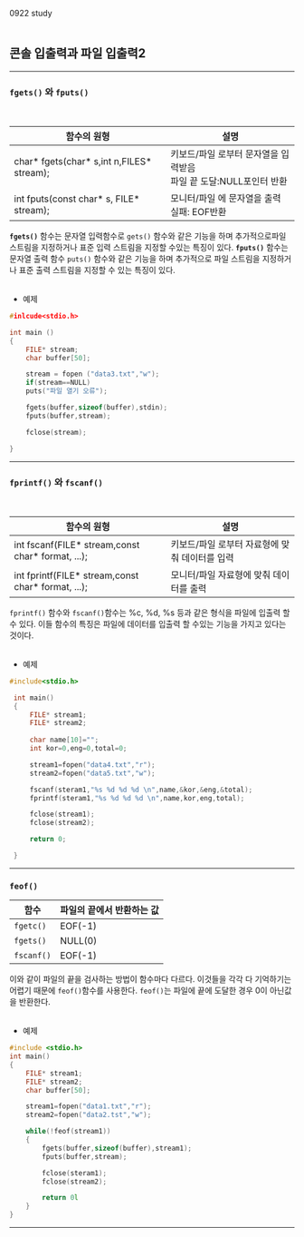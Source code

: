 0922 study<br><br>

## 콘솔 입출력과 파일 입출력2
<hr>

### `fgets()` 와 `fputs()`
<br>

| 함수의 원형 | 설명 |
|-------------|-----|
|char* fgets(char* s,int n,FILES* stream);|키보드/파일 로부터 문자열을 입력받음 <br>파일 끝 도달:NULL포인터 반환|
|int fputs(const char* s, FILE* stream);|모니터/파일 에 문자열을 출력<br>실패: EOF반환|

**`fgets()`** 함수는 문자열 입력함수로 `gets()` 함수와 같은 기능을 하며 추가적으로파일 스트림을 지정하거나 표준 입력 스트림을 지정할 수있는 특징이 있다.
**`fputs()`** 함수는 문자열 출력 함수 `puts()` 함수와 같은 기능을 하며 추가적으로 파일 스트림을 지정하거나 표준 출력 스트림을 지정할 수 있는 특징이 있다.<br><br>
* 예제
```c
#inlcude<stdio.h>

int main ()
{
    FILE* stream;
    char buffer[50];

    stream = fopen ("data3.txt","w");
    if(stream==NULL)
    puts("파일 열기 오류");

    fgets(buffer,sizeof(buffer),stdin);
    fputs(buffer,stream);

    fclose(stream);

}
```
<hr>

### `fprintf()` 와 `fscanf()`
<br>

| 함수의 원형 | 설명 |
|-------------|-----|
|int fscanf(FILE* stream,const char* format, ...);|키보드/파일 로부터 자료형에 맞춰 데이터를 입력|
|int fprintf(FILE* stream,const char* format, ...);|모니터/파일 자료형에 맞춰 데이터를 출력|
`fprintf()` 함수와 `fscanf()`함수는 %c, %d, %s 등과 같은 형식을 파일에 입출력 할수 있다. 이들 함수의 특징은 파일에 데이터를 입출력 할 수있는 기능을 가지고 있다는 것이다.
<br><br>

* 예제
```c
#include<stdio.h>

 int main()
 {
     FILE* stream1;
     FILE* stream2;
     
     char name[10]="";
     int kor=0,eng=0,total=0;

     stream1=fopen("data4.txt","r");
     stream2=fopen("data5.txt","w");

     fscanf(steram1,"%s %d %d %d \n",name,&kor,&eng,&total);
     fprintf(steram1,"%s %d %d %d \n",name,kor,eng,total);

     fclose(stream1);
     fclose(stream2);

     return 0;

 }
```


<hr>

### `feof()`

|함수|파일의 끝에서 반환하는 값|
|----------|-----------------|
|`fgetc()`|EOF(-1)|
|`fgets()`|NULL(0)|
|`fscanf()`|EOF(-1)|
이와 같이 파일의 끝을 검사하는 방법이 함수마다 다르다. 이것들을 각각 다 기억하기는 어렵기 때문에 `feof()`함수를 사용한다. `feof()`는 파일에 끝에 도달한 경우 0이 아닌값을 반환한다.
<br><br>

* 예제
```c
#include <stdio.h>
int main()
{
    FILE* stream1;
    FILE* stream2;
    char buffer[50];

    stream1=fopen("data1.txt","r");
    stream2=fopen("data2.tst","w");

    while(!feof(stream1))
    {
        fgets(buffer,sizeof(buffer),stream1);
        fputs(buffer,stream);

        fclose(steram1);
        fclose(stream2);

        return 0l
    }
}
```
<hr>

